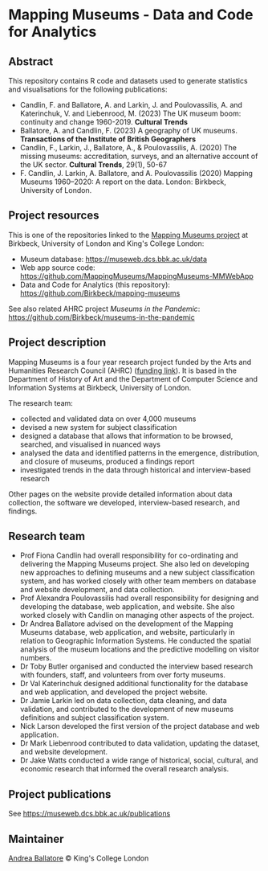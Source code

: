 Mapping Museums - Data and Code for Analytics
========

## Abstract

This repository contains R code and datasets used to generate statistics and visualisations for the following publications:

- Candlin, F. and Ballatore, A. and Larkin, J. and Poulovassilis, A. and Katerinchuk, V. and Liebenrood, M. (2023) The UK museum boom: continuity and change 1960-2019. __Cultural Trends__
- Ballatore, A. and Candlin, F. (2023) A geography of UK museums. __Transactions of the Institute of British Geographers__
- Candlin, F., Larkin, J., Ballatore, A., & Poulovassilis, A. (2020) The missing museums: accreditation, surveys, and an alternative account of the UK sector. __Cultural Trends__, 29(1), 50-67
- F. Candlin, J. Larkin, A. Ballatore, and A. Poulovassilis (2020) Mapping Museums 1960–2020: A report on the data. London: Birkbeck, University of London.

## Project resources

This is one of the repositories linked to the [Mapping Museums project](http://mappingmuseums.org) at Birkbeck, University of London and King's College London:
- Museum database: https://museweb.dcs.bbk.ac.uk/data
- Web app source code: https://github.com/MappingMuseums/MappingMuseums-MMWebApp
- Data and Code for Analytics (this repository): https://github.com/Birkbeck/mapping-museums

See also related AHRC project _Museums in the Pandemic_: https://github.com/Birkbeck/museums-in-the-pandemic

## Project description

Mapping Museums is a four year research project funded by the Arts and Humanities Research Council (AHRC) ([funding link](https://gtr.ukri.org/projects?ref=AH%2FN007042%2F1)). It is based in the Department of History of Art and the Department of Computer Science and Information Systems at Birkbeck, University of London.

The research team:
- collected and validated data on over 4,000 museums
- devised a new system for subject classification
- designed a database that allows that information to be browsed, searched, and visualised in nuanced ways
- analysed the data and identified patterns in the emergence, distribution, and closure of museums, produced a findings report
- investigated trends in the data through historical and interview-based research

Other pages on the website provide detailed information about data collection, the software we developed, interview-based research, and findings. 

## Research team

- Prof Fiona Candlin had overall responsibility for co-ordinating and delivering the Mapping Museums project. She also led on developing new approaches to defining museums and a new subject classification system, and has worked closely with other team members on database and website development, and data collection.
- Prof Alexandra Poulovassilis had overall responsibility for designing and developing the database, web application, and website. She also worked closely with Candlin on managing other aspects of the project.
- Dr Andrea Ballatore advised on the development of the Mapping Museums database, web application, and website, particularly in relation to Geographic Information Systems. He conducted the spatial analysis of the museum locations and the predictive modelling on visitor numbers.
- Dr Toby Butler organised and conducted the interview based research with founders, staff, and volunteers from over forty museums.
- Dr Val Katerinchuk designed additional functionality for the database and web application, and developed the project website.
- Dr Jamie Larkin led on data collection, data cleaning, and data validation, and contributed to the development of new museums definitions and subject classification system.
- Nick Larson developed the first version of the project database and web application.
- Dr Mark Liebenrood contributed to data validation, updating the dataset, and website development.
- Dr Jake Watts conducted a wide range of historical, social, cultural, and economic research that informed the overall research analysis. 

## Project publications

See https://museweb.dcs.bbk.ac.uk/publications

## Maintainer

[Andrea Ballatore](https://aballatore.space) © King's College London